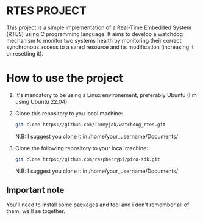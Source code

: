 # RTES PROJECT
This project is a simple implementation of a Real-Time Embedded System (RTES) using C programming language. It aims to develop a watchdog mechanism to monitor two systems health by monitoring their correct synchronous access to a sared resource and its modification (increasing it or resetting it).

# How to use the project
1. It's mandatory to be using a Linux environement, preferably Ubuntu (I'm using Ubuntu 22.04).
2. Clone this repository to you local machine:
   ```bash
   git clone https://github.com/Tommyjak/watchdog_rtes.git
   ```

   N.B: I suggest you clone it in /home/your_username/Documents/

3. Clone the following repository to your local machine:
   ```bash
   git clone https://github.com/raspberrypi/pico-sdk.git
    ```

   N.B: I suggest you clone it in /home/your_username/Documents/

## Important note
You'll need to install some packages and tool and i don't remember all of them, we'll se together.